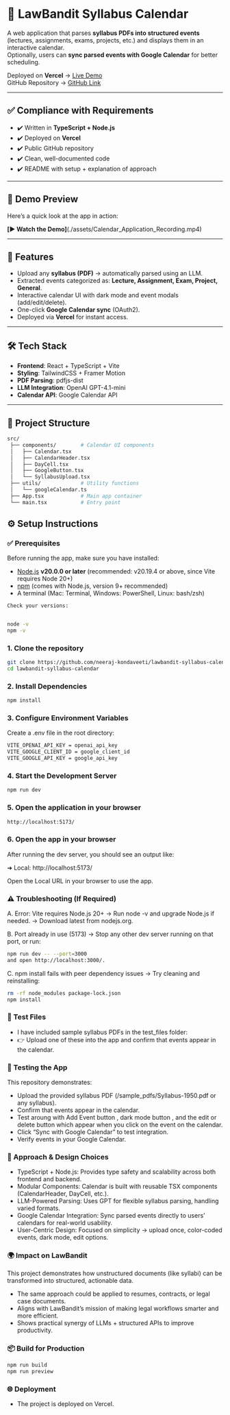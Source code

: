 # 📅 LawBandit Syllabus Calendar  

A web application that parses **syllabus PDFs into structured events** (lectures, assignments, exams, projects, etc.) and displays them in an interactive calendar.  
Optionally, users can **sync parsed events with Google Calendar** for better scheduling.  

Deployed on **Vercel** → [Live Demo](https://lawbandit-syllabus-calendar-eta.vercel.app)  
GitHub Repository → [GitHub Link](https://github.com/neeraj-kondaveeti/lawbandit-syllabus-calendar)  

---

## ✅ Compliance with Requirements
- ✔️ Written in **TypeScript + Node.js**  
- ✔️ Deployed on **Vercel**  
- ✔️ Public GitHub repository  
- ✔️ Clean, well-documented code  
- ✔️ README with setup + explanation of approach  

---

## 🎥 Demo Preview
Here’s a quick look at the app in action:

**[▶️ Watch the Demo]**(./assets/Calendar_Application_Recording.mp4)

---

## 🚀 Features  
- Upload any **syllabus (PDF)** → automatically parsed using an LLM.  
- Extracted events categorized as: **Lecture, Assignment, Exam, Project, General**.  
- Interactive calendar UI with dark mode and event modals (add/edit/delete).  
- One-click **Google Calendar sync** (OAuth2).  
- Deployed via **Vercel** for instant access.  

---

## 🛠️ Tech Stack  
- **Frontend**: React + TypeScript + Vite  
- **Styling**: TailwindCSS + Framer Motion  
- **PDF Parsing**: pdfjs-dist  
- **LLM Integration**: OpenAI GPT-4.1-mini  
- **Calendar API**: Google Calendar API  

---

## 📂 Project Structure  

```bash
src/
 ├── components/        # Calendar UI components
 │   ├── Calendar.tsx
 │   ├── CalendarHeader.tsx
 │   ├── DayCell.tsx
 │   ├── GoogleButton.tsx
 │   └── SyllabusUpload.tsx
 ├── utils/             # Utility functions
 │   └── googleCalendar.ts
 ├── App.tsx            # Main app container
 └── main.tsx           # Entry point
```

## ⚙️ Setup Instructions 

### ✅ Prerequisites  
Before running the app, make sure you have installed:  
- [Node.js](https://nodejs.org/) **v20.0.0 or later** (recommended: v20.19.4 or above, since Vite requires Node 20+)  
- [npm](https://www.npmjs.com/) (comes with Node.js, version 9+ recommended)  
- A terminal (Mac: Terminal, Windows: PowerShell, Linux: bash/zsh)  

```bash
Check your versions:  


node -v
npm -v

```

### 1. Clone the repository  
```bash
git clone https://github.com/neeraj-kondaveeti/lawbandit-syllabus-calendar.git
cd lawbandit-syllabus-calendar
```

### 2. Install Dependencies 
```bash
npm install
```

### 3. Configure Environment Variables
Create a .env file in the root directory:
```bash
VITE_OPENAI_API_KEY = openai_api_key
VITE_GOOGLE_CLIENT_ID = google_client_id
VITE_GOOGLE_API_KEY = google_api_key
```

### 4. Start the Development Server 
```bash
npm run dev
```

### 5. Open the application in your browser 
```bash
http://localhost:5173/
```

### 6. Open the app in your browser
After running the dev server, you should see an output like:

  ➜  Local:   http://localhost:5173/

Open the Local URL in your browser to use the app.


### ⚠️ Troubleshooting (If Required)
A. Error: Vite requires Node.js 20+
→ Run node -v and upgrade Node.js if needed.
→ Download latest from nodejs.org.


B. Port already in use (5173)
→ Stop any other dev server running on that port, or run:
```bash
npm run dev -- --port=3000
and open http://localhost:3000/.
```

C. npm install fails with peer dependency issues
→ Try cleaning and reinstalling:
```bash
rm -rf node_modules package-lock.json
npm install
```

### 🧪 Test Files
- I have included sample syllabus PDFs in the test_files folder:
- 👉 Upload one of these into the app and confirm that events appear in the calendar.

### 🧪 Testing the App 
This repository demonstrates:
- Upload the provided syllabus PDF (/sample_pdfs/Syllabus-1950.pdf or any syllabus).
- Confirm that events appear in the calendar.
- Test aroung with Add Event button , dark mode button , and the edit or delete button which appear when you click on the event on the calendar.
- Click “Sync with Google Calendar” to test integration.
- Verify events in your Google Calendar.

### 🧩 Approach & Design Choices
- TypeScript + Node.js: Provides type safety and scalability across both frontend and backend.
- Modular Components: Calendar is built with reusable TSX components (CalendarHeader, DayCell, etc.).
- LLM-Powered Parsing: Uses GPT for flexible syllabus parsing, handling varied formats.
- Google Calendar Integration: Sync parsed events directly to users’ calendars for real-world usability.
- User-Centric Design: Focused on simplicity → upload once, color-coded events, dark mode, edit options.

### 🌍 Impact on LawBandit
This project demonstrates how unstructured documents (like syllabi) can be transformed into structured, actionable data.
- The same approach could be applied to resumes, contracts, or legal case documents.
- Aligns with LawBandit’s mission of making legal workflows smarter and more efficient.
- Shows practical synergy of LLMs + structured APIs to improve productivity.

### 📦 Build for Production
  ```bash
  npm run build
  npm run preview
  ```

### 🌐 Deployment
- The project is deployed on Vercel.







